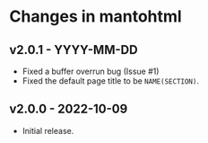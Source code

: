 Changes in mantohtml
====================


v2.0.1 - YYYY-MM-DD
-------------------

- Fixed a buffer overrun bug (Issue #1)
- Fixed the default page title to be `NAME(SECTION)`.


v2.0.0 - 2022-10-09
-------------------

- Initial release.

